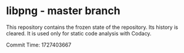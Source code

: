 # libpng - master branch

This repository contains the frozen state of the repository.
Its history is cleared. It is used only for static code
analysis with Codacy.

Commit Time: 1727403667
